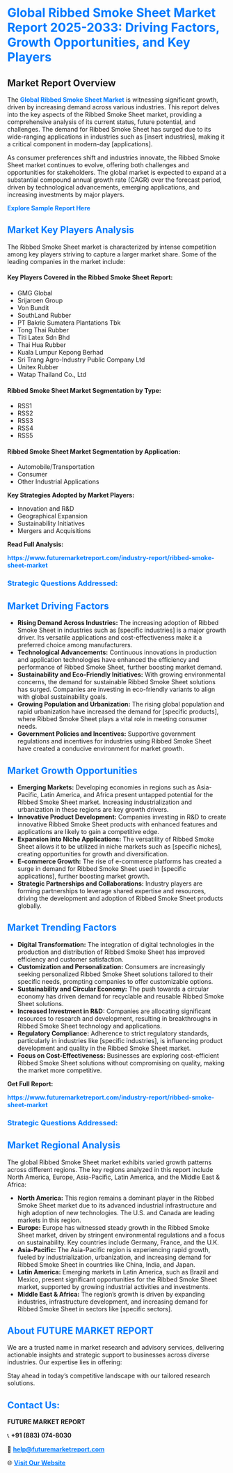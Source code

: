 <h1 style="color: #007BFF;">Global Ribbed Smoke Sheet Market Report 2025-2033: Driving Factors, Growth Opportunities, and Key Players</h1>

<section id="overview">
<h2>Market Report Overview</h2>
<p>The <a href="https://www.futuremarketreport.com/industry-report/ribbed-smoke-sheet-market" style="color: #007BFF; text-decoration: none;"><strong>Global Ribbed Smoke Sheet Market</strong></a> is witnessing significant growth, driven by increasing demand across various industries. This report delves into the key aspects of the Ribbed Smoke Sheet market, providing a comprehensive analysis of its current status, future potential, and challenges. The demand for Ribbed Smoke Sheet has surged due to its wide-ranging applications in industries such as [insert industries], making it a critical component in modern-day [applications].</p>
<p>As consumer preferences shift and industries innovate, the Ribbed Smoke Sheet market continues to evolve, offering both challenges and opportunities for stakeholders. The global market is expected to expand at a substantial compound annual growth rate (CAGR) over the forecast period, driven by technological advancements, emerging applications, and increasing investments by major players.</p>
</section>

<section id="overview">
<p><a href="https://www.futuremarketreport.com/request-sample/reportId=114939" style="color: #007BFF; text-decoration: none;"><strong>Explore Sample Report Here</strong></a></p>
</section>

<section id="key-players">
<h2 style="color: #007BFF;">Market Key Players Analysis</h2>
<p>The Ribbed Smoke Sheet market is characterized by intense competition among key players striving to capture a larger market share. Some of the leading companies in the market include:</p>
<h4>Key Players Covered in the Ribbed Smoke Sheet Report:</h4>
<ul><li>GMG Global</li><li>Srijaroen Group</li><li>Von Bundit</li><li>SouthLand Rubber</li><li>PT Bakrie Sumatera Plantations Tbk</li><li>Tong Thai Rubber</li><li>Titi Latex Sdn Bhd</li><li>Thai Hua Rubber</li><li>Kuala Lumpur Kepong Berhad</li><li>Sri Trang Agro-Industry Public Company Ltd</li><li>Unitex Rubber</li><li>Watap Thailand Co., Ltd</li></ul>
<h4>Ribbed Smoke Sheet Market Segmentation by Type:</h4>
<ul><li>RSS1</li><li>RSS2</li><li>RSS3</li><li>RSS4</li><li>RSS5</li></ul>

<h4>Ribbed Smoke Sheet Market Segmentation by Application:</h4>
<ul><li>Automobile/Transportation</li><li>Consumer</li><li>Other Industrial Applications</li></ul>
<p><strong>Key Strategies Adopted by Market Players:</strong></p>
<ul>
<li>Innovation and R&D</li>
<li>Geographical Expansion</li>
<li>Sustainability Initiatives</li>
<li>Mergers and Acquisitions</li>
</ul>
</section>

<section>
<p><strong>Read Full Analysis: </strong></p><a href="https://www.futuremarketreport.com/industry-report/ribbed-smoke-sheet-market" style="color: #007BFF; text-decoration: none;"><strong>https://www.futuremarketreport.com/industry-report/ribbed-smoke-sheet-market</strong></a>
<h3 style="color: #007BFF;">Strategic Questions Addressed:</h3>
</section>

<section id="driving-factors">
<h2 style="color: #007BFF;">Market Driving Factors</h2>
<ul>
<li><strong>Rising Demand Across Industries:</strong> The increasing adoption of Ribbed Smoke Sheet in industries such as [specific industries] is a major growth driver. Its versatile applications and cost-effectiveness make it a preferred choice among manufacturers.</li>
<li><strong>Technological Advancements:</strong> Continuous innovations in production and application technologies have enhanced the efficiency and performance of Ribbed Smoke Sheet, further boosting market demand.</li>
<li><strong>Sustainability and Eco-Friendly Initiatives:</strong> With growing environmental concerns, the demand for sustainable Ribbed Smoke Sheet solutions has surged. Companies are investing in eco-friendly variants to align with global sustainability goals.</li>
<li><strong>Growing Population and Urbanization:</strong> The rising global population and rapid urbanization have increased the demand for [specific products], where Ribbed Smoke Sheet plays a vital role in meeting consumer needs.</li>
<li><strong>Government Policies and Incentives:</strong> Supportive government regulations and incentives for industries using Ribbed Smoke Sheet have created a conducive environment for market growth.</li>
</ul>
</section>

<section id="growth-opportunities">
<h2 style="color: #007BFF;">Market Growth Opportunities</h2>
<ul>
<li><strong>Emerging Markets:</strong> Developing economies in regions such as Asia-Pacific, Latin America, and Africa present untapped potential for the Ribbed Smoke Sheet market. Increasing industrialization and urbanization in these regions are key growth drivers.</li>
<li><strong>Innovative Product Development:</strong> Companies investing in R&D to create innovative Ribbed Smoke Sheet products with enhanced features and applications are likely to gain a competitive edge.</li>
<li><strong>Expansion into Niche Applications:</strong> The versatility of Ribbed Smoke Sheet allows it to be utilized in niche markets such as [specific niches], creating opportunities for growth and diversification.</li>
<li><strong>E-commerce Growth:</strong> The rise of e-commerce platforms has created a surge in demand for Ribbed Smoke Sheet used in [specific applications], further boosting market growth.</li>
<li><strong>Strategic Partnerships and Collaborations:</strong> Industry players are forming partnerships to leverage shared expertise and resources, driving the development and adoption of Ribbed Smoke Sheet products globally.</li>
</ul>
</section>

<section id="trending-factors">
<h2 style="color: #007BFF;">Market Trending Factors</h2>
<ul>
<li><strong>Digital Transformation:</strong> The integration of digital technologies in the production and distribution of Ribbed Smoke Sheet has improved efficiency and customer satisfaction.</li>
<li><strong>Customization and Personalization:</strong> Consumers are increasingly seeking personalized Ribbed Smoke Sheet solutions tailored to their specific needs, prompting companies to offer customizable options.</li>
<li><strong>Sustainability and Circular Economy:</strong> The push towards a circular economy has driven demand for recyclable and reusable Ribbed Smoke Sheet solutions.</li>
<li><strong>Increased Investment in R&D:</strong> Companies are allocating significant resources to research and development, resulting in breakthroughs in Ribbed Smoke Sheet technology and applications.</li>
<li><strong>Regulatory Compliance:</strong> Adherence to strict regulatory standards, particularly in industries like [specific industries], is influencing product development and quality in the Ribbed Smoke Sheet market.</li>
<li><strong>Focus on Cost-Effectiveness:</strong> Businesses are exploring cost-efficient Ribbed Smoke Sheet solutions without compromising on quality, making the market more competitive.</li>
</ul>
</section>

<section>
<p><strong>Get Full Report: </strong></p><a href="https://www.futuremarketreport.com/industry-report/ribbed-smoke-sheet-market" style="color: #007BFF; text-decoration: none;"><strong>https://www.futuremarketreport.com/industry-report/ribbed-smoke-sheet-market</strong></a>
<h3 style="color: #007BFF;">Strategic Questions Addressed:</h3>
</section>


<section id="regional-analysis">
<h2 style="color: #007BFF;">Market Regional Analysis</h2>
<p>The global Ribbed Smoke Sheet market exhibits varied growth patterns across different regions. The key regions analyzed in this report include North America, Europe, Asia-Pacific, Latin America, and the Middle East & Africa:</p>
<ul>
<li><strong>North America:</strong> This region remains a dominant player in the Ribbed Smoke Sheet market due to its advanced industrial infrastructure and high adoption of new technologies. The U.S. and Canada are leading markets in this region.</li>
<li><strong>Europe:</strong> Europe has witnessed steady growth in the Ribbed Smoke Sheet market, driven by stringent environmental regulations and a focus on sustainability. Key countries include Germany, France, and the U.K.</li>
<li><strong>Asia-Pacific:</strong> The Asia-Pacific region is experiencing rapid growth, fueled by industrialization, urbanization, and increasing demand for Ribbed Smoke Sheet in countries like China, India, and Japan.</li>
<li><strong>Latin America:</strong> Emerging markets in Latin America, such as Brazil and Mexico, present significant opportunities for the Ribbed Smoke Sheet market, supported by growing industrial activities and investments.</li>
<li><strong>Middle East & Africa:</strong> The region’s growth is driven by expanding industries, infrastructure development, and increasing demand for Ribbed Smoke Sheet in sectors like [specific sectors].</li>
</ul>
</section>

<footer>
<h2 style="color: #007BFF;">About FUTURE MARKET REPORT</h2>
<p>We are a trusted name in market research and advisory services, delivering actionable insights and strategic support to businesses across diverse industries. Our expertise lies in offering:</p>

<p>Stay ahead in today’s competitive landscape with our tailored research solutions.</p>

<h2 style="color: #007BFF;">Contact Us:</h2>
<p><strong>FUTURE MARKET REPORT</strong></p>
<p>📞 <strong>+91 (883) 074-8030</strong></p>
<p>📧 <strong><a href="mailto:help@futuremarketreport.com" style="color: #007BFF;">help@futuremarketreport.com</a></strong></p>
<p>🌐 <strong><a href="https://www.futuremarketreport.com/" style="color: #007BFF;">Visit Our Website</a></strong></p>
</footer>